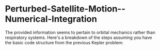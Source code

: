 # Perturbed-Satellite-Motion--Numerical-Integration
The provided information seems to pertain to orbital mechanics rather than respiratory systems. Here's a breakdown of the steps assuming you have the basic code structure from the previous Kepler problem:
